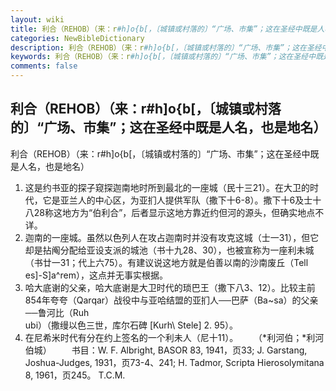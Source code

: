 ```yaml
---
layout: wiki
title: 利合（REHOB）（来：r#h]o{b[，〔城镇或村落的〕“广场、市集”；这在圣经中既是人名，也是地名）
categories: NewBibleDictionary
description: 利合（REHOB）（来：r#h]o{b[，〔城镇或村落的〕“广场、市集”；这在圣经中既是人名，也是地名）
keywords: 利合（REHOB）（来：r#h]o{b[，〔城镇或村落的〕“广场、市集”；这在圣经中既是人名，也是地名）
comments: false
---
```


## 利合（REHOB）（来：r#h]o{b[，〔城镇或村落的〕“广场、市集”；这在圣经中既是人名，也是地名）



利合（REHOB）（来：r#h]o{b[，〔城镇或村落的〕“广场、市集”；这在圣经中既是人名，也是地名）
1. 这是约书亚的探子窥探迦南地时所到最北的一座城（民十三21）。在大卫的时代，它是亚兰人的中心区，为亚扪人提供军队（撒下十6-8）。撒下十6及士十八28称这地方为“伯利合”，后者显示这地方靠近约但河的源头，但确实地点不详。
2. 迦南的一座城。虽然以色列人在攻占迦南时并没有攻克这城（士一31），但它却是拈阄分配给亚设支派的城池（书十九28、30），也被宣称为一座利未城（书廿一31；代上六75）。有建议说这地方就是伯善以南的沙南废丘（Tell
es]-S]a^rem），这点并无事实根据。
3. 哈大底谢的父亲，哈大底谢是大卫时代的琐巴王（撒下八3、12）。比较主前854年夸夸（Qarqar）战役中与亚哈结盟的亚扪人──巴萨（Ba~sa）的父亲──鲁河比（Ruh\
ubi）（撒缦以色三世，库尔石碑 [Kurh\ Stele] 2. 95）。
4. 在尼希米时代有分在约上签名的一个利未人（尼十11）。
　　（*利河伯；*利河伯城）
　　书目：W. F. Albright, BASOR 83, 1941，页33; J. Garstang, Joshua-Judges, 1931，页73-4、241; H. Tadmor, Scripta Hierosolymitana 8, 1961，页245。
T.C.M.




